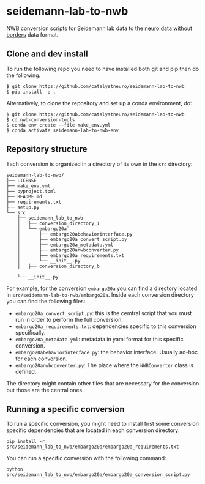 # seidemann-lab-to-nwb
NWB conversion scripts for Seidemann lab data to the [neuro data without borders](https://www.nwb.org/) data format.

## Clone and dev install
To run the following repo you need to have installed both git and pip then do the following.

```
$ git clone https://github.com/catalystneuro/seidemann-lab-to-nwb
$ pip install -e .
```

Alternatively, to clone the repository and set up a conda environment, do:
```
$ git clone https://github.com/catalystneuro/seidemann-lab-to-nwb
$ cd nwb-conversion-tools
$ conda env create --file make_env.yml
$ conda activate seidemann-lab-to-nwb-env
```

## Repository structure
Each conversion is organized in a directory of its own in the `src` directory:

    seidemann-lab-to-nwb/
    ├── LICENSE
    ├── make_env.yml
    ├── pyproject.toml
    ├── README.md
    ├── requirements.txt
    ├── setup.py
    └── src
        ├── seidemann_lab_to_nwb
        │   ├── conversion_directory_1
        │   └── embargo20a`
        │       ├── embargo20abehaviorinterface.py
        │       ├── embargo20a_convert_script.py
        │       ├── embargo20a_metadata.yml
        │       ├── embargo20anwbconverter.py
        │       ├── embargo20a_requirements.txt
        │       └── __init__.py
        │   ├── conversion_directory_b

        └── __init__.py

 For example, for the conversion `embargo20a` you can find a directory located in `src/seidemann-lab-to-nwb/embargo20a`. Inside each conversion directory you can find the following files:

* `embargo20a_convert_script.py`: this is the cemtral script that you must run in order to perform the full conversion.
* `embargo20a_requirements.txt`: dependencies specific to this conversion specifically.
* `embargo20a_metadata.yml`: metadata in yaml format for this specific conversion.
* `embargo20abehaviorinterface.py`: the behavior interface. Usually ad-hoc for each conversion.
* `embargo20anwbconverter.py`: The place where the `NWBConverter` class is defined.

The directory might contain other files that are necessary for the conversion but those are the central ones.

## Running a specific conversion
To run a specific conversion, you might need to install first some conversion specific dependencies that are located in each conversion directory:
```
pip install -r src/seidemann_lab_to_nwb/embargo20a/embargo20a_requirements.txt 
```

You can run a specific conversion with the following command:
```
python src/seidemann_lab_to_nwb/embargo20a/embargo20a_conversion_script.py
```
